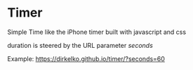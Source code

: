 # Timer
Simple Time like the iPhone timer built with javascript and css

duration is steered by the URL parameter _seconds_

Example: https://dirkelko.github.io/timer/?seconds=60


